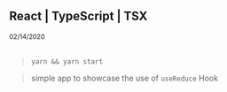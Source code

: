## React | TypeScript | TSX

<small>02/14/2020</small>
<br /><br />

> `yarn && yarn start`

> simple app to showcase the use of `useReduce` Hook
